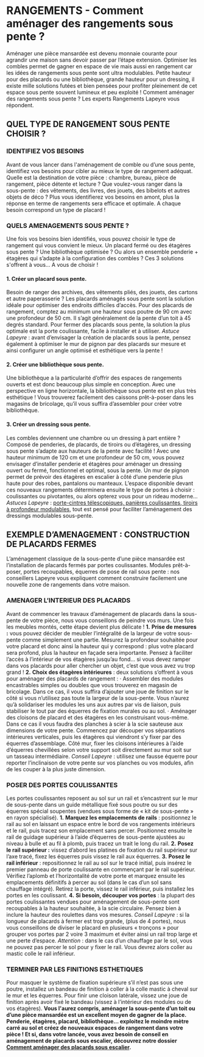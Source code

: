 ##
# **RANGEMENTS - Comment aménager des rangements sous pente ?**
Aménager une pièce mansardée est devenu monnaie courante pour agrandir une maison sans devoir passer par l’étape extension. Optimiser les combles permet de gagner en espace de vie mais aussi en rangement car les idées de rangements sous pente sont ultra modulables. Petite hauteur pour des placards ou une bibliothèque, grande hauteur pour un dressing, il existe mille solutions futées et bien pensées pour profiter pleinement de cet espace sous pente souvent lumineux et peu exploité ! Comment aménager des rangements sous pente ? Les experts Rangements Lapeyre vous répondent.
## **QUEL TYPE DE RANGEMENT SOUS PENTE CHOISIR ?**
### **IDENTIFIEZ VOS BESOINS**
Avant de vous lancer dans l'aménagement de comble ou d’une sous pente, identifiez vos besoins pour cibler au mieux le type de rangement adéquat. Quelle est la destination de votre pièce : chambre, bureau, pièce de rangement, pièce détente et lecture ? Que voulez-vous ranger dans la sous-pente : des vêtements, des livres, des jouets, des bibelots et autres objets de déco ? Plus vous identifierez vos besoins en amont, plus la réponse en terme de rangements sera efficace et optimale. A chaque besoin correspond un type de placard !
### **QUELS AMENAGEMENTS SOUS PENTE ?**
Une fois vos besoins bien identifiés, vous pouvez choisir le type de rangement qui vous convient le mieux. Un placard fermé ou des étagères sous pente ? Une bibliothèque optimisée ? Ou alors un ensemble penderie + étagères qui s’adapte à la configuration des combles ? Ces 3 solutions s'offrent à vous… A vous de choisir !
#### **1.** **Créer un placard sous pente.**
Besoin de ranger des archives, des vêtements pliés, des jouets, des cartons et autre paperasserie ? Les placards aménagés sous pente sont la solution idéale pour optimiser des endroits difficiles d’accès.
Pour des placards de rangement, comptez au minimum une hauteur sous poutre de 90 cm avec une profondeur de 50 cm. Il s’agit généralement de la pente d’un toit à 45 degrés standard. Pour fermer des placards sous pente, la solution la plus optimale est la porte coulissante, facile à installer et à utiliser.
_Astuce Lapeyre_ : avant d’envisager la création de placards sous la pente, pensez également à optimiser le mur de pignon par des placards sur mesure et ainsi configurer un angle optimisé et esthétique vers la pente !
#### **2.** **Créer une bibliothèque sous pente.**
Une bibliothèque a la particularité d’offrir des espaces de rangements ouverts et est donc beaucoup plus simple en conception. Avec une perspective en ligne horizontale, la bibliothèque sous pente est en plus très esthétique !
Vous trouverez facilement des caissons prêt-à-poser dans les magasins de bricolage, qu’il vous suffira d’assembler pour créer votre bibliothèque.
#### **3.** **Créer un dressing sous pente.**
Les combles deviennent une chambre ou un dressing à part entière ? Composé de penderies, de placards, de tiroirs ou d’étagères, un dressing sous pente s’adapte aux hauteurs de la pente avec facilité !
Avec une hauteur minimum de 120 cm et une profondeur de 50 cm, vous pouvez envisager d’installer penderie et étagères pour aménager un dressing ouvert ou fermé, fonctionnel et optimal, sous la pente. Un mur de pignon permet de prévoir des étagères en escalier à côté d’une penderie plus haute pour des robes, pantalons ou manteaux. L’espace disponible devant ces nouveaux rangements déterminera ensuite le type de portes à choisir : coulissantes ou pivotantes, ou alors opterez vous pour un rideau moderne…
_Astuces Lapeyre_ : [porte-cintres télescopiques, panières coulissantes, tiroirs à profondeur modulables](https://www.lapeyre.fr/amenagement-sous-combles-FPC2162120), tout est pensé pour faciliter l’aménagement des dressings modulables sous-pente.
## **EXEMPLE D’AMENAGEMENT : CONSTRUCTION DE PLACARDS FERMES**
L’aménagement classique de la sous-pente d’une pièce mansardée est l’installation de placards fermés par portes coulissantes. Modules prêt-à-poser, portes recoupables, équerres de pose de rail sous pente : nos conseillers Lapeyre vous expliquent comment construire facilement une nouvelle zone de rangements dans votre maison.
### **AMENAGER L’INTERIEUR DES PLACARDS**
Avant de commencer les travaux d’aménagement de placards dans la sous-pente de votre pièce, nous vous conseillons de peindre vos murs. Une fois les meubles montés, cette étape devient plus délicate !
**1.** **Prise de mesures :** vous pouvez décider de meubler l’intégralité de la largeur de votre sous-pente comme simplement une partie. Mesurez la profondeur souhaitée pour votre placard et donc ainsi la hauteur qui y correspond : plus votre placard sera profond, plus la hauteur en façade sera importante. Pensez à faciliter l’accès à l’intérieur de vos étagères jusqu’au fond… si vous devez ramper dans vos placards pour aller chercher un objet, c’est que vous avez vu trop grand !
**2.** **Choix des étagères intérieures** : deux solutions s’offrent à vous pour aménager des placards de rangement :
· Assembler des modules encastrables simples ou doubles que vous trouverez en magasin de bricolage. Dans ce cas, il vous suffira d’ajouter une joue de finition sur le côté si vous n’utilisez pas toute la largeur de la sous-pente. Vous n’aurez qu’à solidariser les modules les uns aux autres par vis de liaison, puis stabiliser le tout par des équerres de fixation murales ou au sol.
· Aménager des cloisons de placard et des étagères en les construisant vous-même. Dans ce cas il vous faudra des planches à scier à la scie sauteuse aux dimensions de votre pente. Commencez par découper vos séparations intérieures verticales, puis les étagères qui viendront s’y fixer par des équerres d’assemblage. Côté mur, fixer les cloisons intérieures à l’aide d’équerres chevillées selon votre support soit directement au mur soit sur un tasseau intermédiaire.
_Conseil Lapeyre_ : utilisez une fausse équerre pour reporter l’inclinaison de votre pente sur vos planches ou vos modules, afin de les couper à la plus juste dimension.
### **POSER DES PORTES COULISSANTES**
Les portes coulissantes reposent au sol sur un rail et s’encastrent sur le mur de sous-pente dans un guide métallique fixé sous poutre ou sur des équerres spécial soupentes (vendues sous forme de « kit de sous-pente » en rayon spécialisé).
**1.** **Marquez les emplacements de rails** : positionnez le rail au sol en laissant un espace entre le bord de vos rangements intérieurs et le rail, puis tracez son emplacement sans percer. Positionnez ensuite le rail de guidage supérieur à l’aide d’équerres de sous-pente ajustées au niveau à bulle et au fil à plomb, puis tracez un trait le long du rail.
**2.** **Posez le rail supérieur :** vissez d’abord les platines de fixation du rail supérieur sur l’axe tracé, fixez les équerres puis vissez le rail aux équerres.
**3.** **Posez le rail inférieur** : repositionnez le rail au sol sur le tracé initial, puis insérez le premier panneau de porte coulissante en commençant par le rail supérieur. Vérifiez l’aplomb et l’horizontalité de votre porte et marquez ensuite les emplacements définitifs à percer au sol (dans le cas d’un sol sans chauffage intégré). Retirez la porte, vissez le rail inférieur, puis installez les portes en les coulissant.
**4.** **Si besoin, découper vos portes** : la plupart des portes coulissantes vendues pour aménagement de sous-pente sont recoupables à la hauteur souhaitée, à la scie circulaire. Pensez bien à inclure la hauteur des roulettes dans vos mesures.
_Conseil Lapeyre_ : si la longueur de placards à fermer est trop grande, (plus de 4 portes), nous vous conseillons de diviser le placard en plusieurs « tronçons » pour grouper vos portes par 2 voire 3 maximum et éviter ainsi un rail trop large et une perte d’espace.
_Attention_ : dans le cas d’un chauffage par le sol, vous ne pouvez pas percer le sol pour y fixer le rail. Vous devrez alors coller au mastic colle le rail inférieur.
### **TERMINER PAR LES FINITIONS ESTHETIQUES**
Pour masquer le système de fixation supérieure s’il n’est pas sous une poutre, installez un bandeau de finition à coller à la colle mastic à cheval sur le mur et les équerres.
Pour finir une cloison latérale, vissez une joue de finition après avoir fixé le bandeau (vissez à l’intérieur des modules ou de vos étagères).
**Vous l'aurez compris, aménager la sous-pente d’un toit ou d’une pièce mansardée est un excellent moyen de gagner de la place. Penderie, étagères, placard, bibliothèque… exploitez le moindre mètre carré au sol et créez de nouveaux espaces de rangement dans votre pièce ! Et si, dans votre lancée, vous avez besoin de conseil en aménagement de placards sous escalier, découvrez notre dossier [Comment aménager des placards sous escalier](https://www.lapeyre.fr/c/magazine/inspirations-tendances/comment-am%C3%A9nager-de-rangements-sous-un-escalier).**